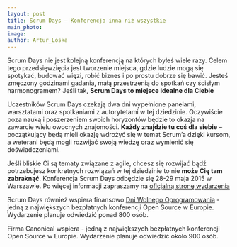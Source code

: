 ```yaml
---
layout: post
title: Scrum Days – Konferencja inna niż wszystkie
main_photo: 
image: 
author: Artur_Loska
---
```


Scrum Days nie jest kolejną konferencją na których byłeś wiele razy. Celem tego przedsięwzięcia jest tworzenie miejsca, gdzie ludzie mogą się spotykać, budować więzi, robić biznes i po prostu dobrze się bawić. Jesteś zmęczony godzinami gadania, małą przestrzenią do spotkań czy ścisłym harmonogramem? Jeśli tak, **Scrum Days to miejsce idealne dla Ciebie**

Uczestników Scrum Days czekają dwa dni wypełnione panelami, warsztatami oraz spotkaniami z autorytetami w tej dziedzinie. Oczywiście poza nauką i poszerzeniem swoich horyzontów będzie to okazja na zawarcie wielu owocnych znajomości. **Każdy znajdzie tu coś dla siebie** – początkujący będą mieli okazję wdrożyć się w temat Scrum’a dzięki kursom, a weterani będą mogli rozwijać swoją wiedzę oraz wymienić się doświadczeniami.

Jeśli bliskie Ci są tematy związane z agile, chcesz się rozwijać bądź potrzebujesz konkretnych rozwiązań w tej dziedzinie to nie **może Cię tam zabraknąć**. Konferencja Scrum Days odbędzie się 28-29 maja 2015 w Warszawie. Po więcej informacji zapraszamy na [oficjalną stronę wydarzenia](http://www.scrumdays.pl/) 

Scrum Days również wspiera finansowo [Dni Wolnego Oprogramowania](http://dwo.mikstura.it) - jedną z największych bezpłatnych konferencji Open Source w Europie. Wydarzenie planuje odwiedzić ponad 800 osób.

Firma Canonical wspiera  -  jedną z największych bezpłatnych konferencji Open Source w Europie. Wydarzenie planuje odwiedzić około 900 osób.

